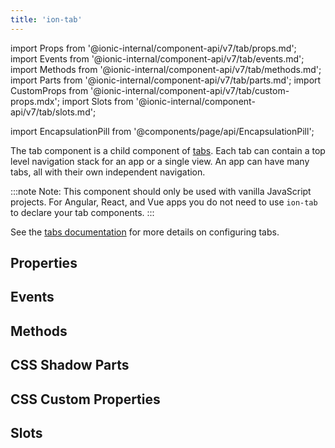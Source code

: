 ```yaml
---
title: 'ion-tab'
---
```


import Props from '@ionic-internal/component-api/v7/tab/props.md';
import Events from '@ionic-internal/component-api/v7/tab/events.md';
import Methods from '@ionic-internal/component-api/v7/tab/methods.md';
import Parts from '@ionic-internal/component-api/v7/tab/parts.md';
import CustomProps from '@ionic-internal/component-api/v7/tab/custom-props.mdx';
import Slots from '@ionic-internal/component-api/v7/tab/slots.md';

<head>
  <title>ion-tab: Ionic Framework Application Component</title>
  <meta
    name="description"
    content="ion-tab is a child component of tabs. Each ion-tab can contain a top level navigation stack for an application or a single view. Read to learn more."
  />
</head>

import EncapsulationPill from '@components/page/api/EncapsulationPill';

<EncapsulationPill type="shadow" />

The tab component is a child component of [tabs](tabs.md). Each tab can contain a top level navigation stack for an app or a single view. An app can have many tabs, all with their own independent navigation.

:::note
Note: This component should only be used with vanilla JavaScript projects. For Angular, React, and Vue apps you do not need to use `ion-tab` to declare your tab components.
:::

See the [tabs documentation](tabs.md) for more details on configuring tabs.

## Properties

<Props />

## Events

<Events />

## Methods

<Methods />

## CSS Shadow Parts

<Parts />

## CSS Custom Properties

<CustomProps />

## Slots

<Slots />
